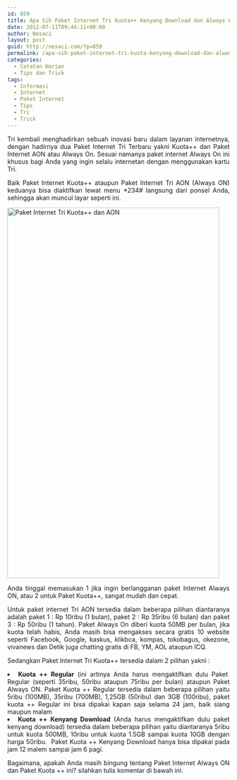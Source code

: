 ```yaml
---
id: 859
title: Apa Sih Paket Internet Tri Kuota++ Kenyang Download dan Always ON (AON) itu?
date: 2012-07-11T09:44:11+00:00
author: Nesaci
layout: post
guid: http://nesaci.com/?p=859
permalink: /apa-sih-paket-internet-tri-kuota-kenyang-download-dan-always-on-aon-itu/
categories:
  - Catatan Harian
  - Tips dan Trick
tags:
  - Informasi
  - Internet
  - Paket Internet
  - Tips
  - Tri
  - Trick
---
```

<p style="text-align: justify;">
  Tri kembali menghadirkan sebuah inovasi baru dalam layanan internetnya, dengan hadirnya dua Paket Internet Tri Terbaru yakni Kuota++ dan Paket Internet AON atau Always On. Sesuai namanya paket internet Always On ini khusus bagi Anda yang ingin selalu internetan dengan menggunakan kartu Tri.
</p>

<p style="text-align: justify;">
  Baik Paket Internet Kuota++ ataupun Paket Internet Tri AON (Always ON) keduanya bisa diaktifkan lewat menu *234# langsung dari ponsel Anda, sehingga akan muncul layar seperti ini.<!--more-->
</p>

<p style="text-align: justify;">
  <img loading="lazy" class="aligncenter" src="http://1.bp.blogspot.com/-1DCAMHDxFAU/T_zndXa-UdI/AAAAAAAAACk/_vkuqfWkm-c/s1600/paket_internet_tri_aon.jpg" alt="Paket Internet Tri Kuota++ dan AON" width="480" height="840" />
</p>

<p style="text-align: justify;">
  Anda tinggal memasukan 1 jika ingin berlangganan paket Internet Always ON, atau 2 untuk Paket Kuota++, sangat mudah dan cepat.
</p>

<p style="text-align: justify;">
  Untuk paket internet Tri AON tersedia dalam beberapa pilihan diantaranya adalah paket 1 : Rp 10ribu (1 bulan), paket 2 : Rp 35ribu (6 bulan) dan paket 3 : Rp 50ribu (1 tahun). Paket Always On diberi kuota 50MB per bulan, jika kuota telah habis, Anda masih bisa mengakses secara gratis 10 website seperti Facebook, Google, kaskus, klikbca, kompas, tokobagus, okezone, vivanews dan Detik juga chatting gratis di FB, YM, AOL ataupun ICQ.
</p>

<p style="text-align: justify;">
  Sedangkan Paket Internet Tri Kuota++ tersedia dalam 2 pilihan yakni :
</p>

<li style="text-align: justify;">
  <strong>Kuota ++ Regular</strong> (ini artinya Anda harus mengaktifkan dulu Paket  Regular (seperti 35ribu, 50ribu ataupun 75ribu per bulan) ataupun Paket Always ON. Paket Kuota ++ Regular tersedia dalam beberapa pilihan yaitu 5ribu (100MB), 35ribu (700MB), 1,25GB (50ribu) dan 3GB (100ribu), paket kuota ++ Regular ini bisa dipakai kapan saja selama 24 jam, baik siang maupun malam
</li>
<li style="text-align: justify;">
  <strong>Kuota ++ Kenyang Download</strong> (Anda harus mengaktifkan dulu paket kenyang download) tersedia dalam beberapa pilihan yaitu diantaranya 5ribu untuk kuota 500MB, 10ribu untuk kuota 1.5GB sampai kuota 10GB dengan harga 50ribu.  Paket Kuota ++ Kenyang Download hanya bisa dipakai pada jam 12 malem sampai jam 6 pagi.
</li>

<p style="text-align: justify;">
  Bagaimana, apakah Anda masih bingung tentang Paket Internet Always ON dan Paket Kuota ++ ini? silahkan tulis komentar di bawah ini.
</p>

<p style="text-align: justify;">